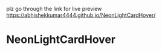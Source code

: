 plz go through the link for live preview https://abhishekkumar4444.github.io/NeonLightCardHover/

# NeonLightCardHover
